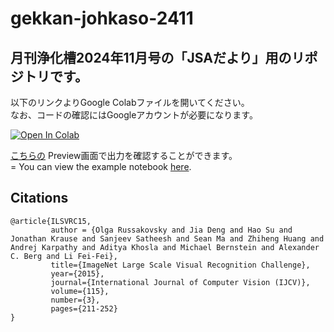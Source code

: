 # gekkan-johkaso-2411
月刊浄化槽2024年11月号の「JSAだより」用のリポジトリです。  
---
以下のリンクよりGoogle Colabファイルを開いてください。  
なお、コードの確認にはGoogleアカウントが必要になります。  

<a href="https://colab.research.google.com/github/ShoheiHorikawa/gekkan-johkaso-2411/blob/main/examples/gekkan_johkaso_2411.ipynb"><img src="https://colab.research.google.com/assets/colab-badge.svg" alt="Open In Colab"></a>

[こちらの](https://github.com/ShoheiHorikawa/gekkan-johkaso-2411/blob/main/examples/gekkan_johkaso_2411.ipynb) Preview画面で出力を確認することができます。  
= You can view the example notebook [here](https://github.com/ShoheiHorikawa/gekkan-johkaso-2411/blob/main/examples/gekkan_johkaso_2411.ipynb).

## Citations

```plaintext
@article{ILSVRC15,
         author = {Olga Russakovsky and Jia Deng and Hao Su and Jonathan Krause and Sanjeev Satheesh and Sean Ma and Zhiheng Huang and Andrej Karpathy and Aditya Khosla and Michael Bernstein and Alexander C. Berg and Li Fei-Fei},
         title={ImageNet Large Scale Visual Recognition Challenge},
         year={2015},
         journal={International Journal of Computer Vision (IJCV)},
         volume={115},
         number={3},
         pages={211-252}
}

